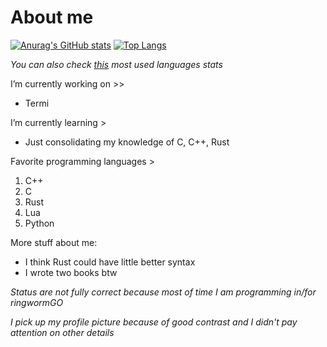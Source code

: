 # About me
[![Anurag's GitHub stats](https://github-readme-stats.vercel.app/api?username=Andrej123456789&theme=monokai)](https://github.com/anuraghazra/github-readme-stats)
[![Top Langs](https://github-readme-stats.vercel.app/api/top-langs/?username=Andrej123456789&theme=monokai&layout=compact)](https://github.com/anuraghazra/github-readme-stats)

*You can also check [this](http://ionicabizau.github.io/github-profile-languages/?user=Andrej123456789) most used languages stats*

I’m currently working on  >>
- Termi
   
I’m currently learning >
- Just consolidating my knowledge of C, C++, Rust
            
Favorite programming languages >
   1. C++
   2. C
   3. Rust
   4. Lua
   5. Python
   
More stuff about me:
- I think Rust could have little better syntax
- I wrote two books btw

*Status are not fully correct because most of time I am programming in/for ringwormGO*

*I pick up my profile picture because of good contrast and I didn't pay attention on other details*
